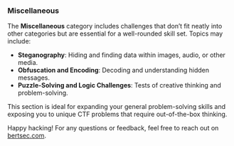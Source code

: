### Miscellaneous

The **Miscellaneous** category includes challenges that don’t fit neatly into other categories but are essential for a well-rounded skill set. Topics may include:

- **Steganography**: Hiding and finding data within images, audio, or other media.
- **Obfuscation and Encoding**: Decoding and understanding hidden messages.
- **Puzzle-Solving and Logic Challenges**: Tests of creative thinking and problem-solving.

This section is ideal for expanding your general problem-solving skills and exposing you to unique CTF problems that require out-of-the-box thinking.

Happy hacking! For any questions or feedback, feel free to reach out on [bertsec.com](https://bertsec.com).
